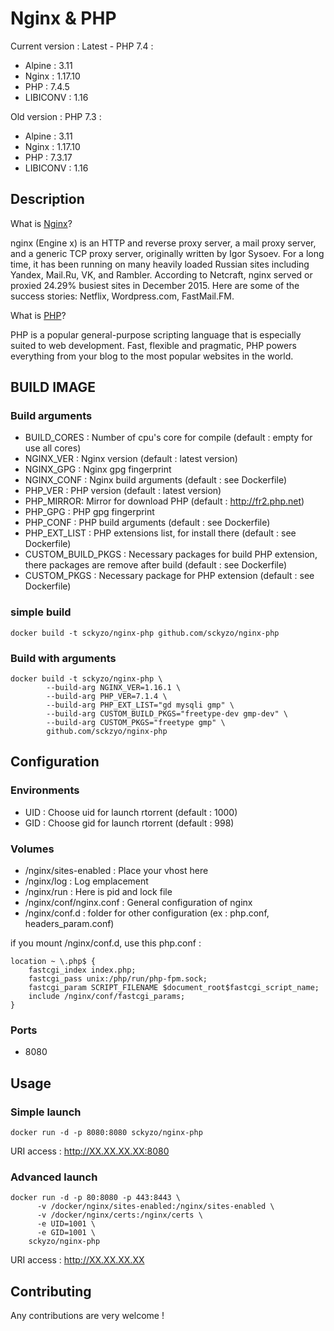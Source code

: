 # Nginx & PHP

Current version : Latest - PHP 7.4 :
* Alpine : 3.11
* Nginx : 1.17.10
* PHP : 7.4.5
* LIBICONV : 1.16

Old version : PHP 7.3 :
* Alpine : 3.11
* Nginx : 1.17.10
* PHP : 7.3.17
* LIBICONV : 1.16

## Description
What is [Nginx](http://nginx.org)?

nginx (Engine x) is an HTTP and reverse proxy server, a mail proxy server, and a generic TCP proxy server, originally written by Igor Sysoev. For a long time, it has been running on many heavily loaded Russian sites including Yandex, Mail.Ru, VK, and Rambler. According to Netcraft, nginx served or proxied 24.29% busiest sites in December 2015. Here are some of the success stories: Netflix, Wordpress.com, FastMail.FM.

What is [PHP](https://secure.php.net/)?

PHP is a popular general-purpose scripting language that is especially suited to web development.
Fast, flexible and pragmatic, PHP powers everything from your blog to the most popular websites in the world.


## BUILD IMAGE
### Build arguments
* BUILD_CORES : Number of cpu's core for compile (default : empty for use all cores)
* NGINX_VER : Nginx version (default : latest version)
* NGINX_GPG : Nginx gpg fingerprint
* NGINX_CONF : Nginx build arguments (default : see Dockerfile)
* PHP_VER : PHP version (default : latest version)
* PHP_MIRROR: Mirror for download PHP (default : http://fr2.php.net)
* PHP_GPG : PHP gpg fingerprint
* PHP_CONF : PHP build arguments (default : see Dockerfile)
* PHP_EXT_LIST : PHP extensions list, for install there (default : see Dockerfile)
* CUSTOM_BUILD_PKGS : Necessary packages for build PHP extension, there packages are remove after build (default : see Dockerfile)
* CUSTOM_PKGS : Necessary package for PHP extension (default : see Dockerfile)

### simple build
```shell
docker build -t sckyzo/nginx-php github.com/sckyzo/nginx-php
```

### Build with arguments
```shell
docker build -t sckyzo/nginx-php \
        --build-arg NGINX_VER=1.16.1 \
        --build-arg PHP_VER=7.1.4 \
        --build-arg PHP_EXT_LIST="gd mysqli gmp" \
        --build-arg CUSTOM_BUILD_PKGS="freetype-dev gmp-dev" \
        --build-arg CUSTOM_PKGS="freetype gmp" \
        github.com/sckzyo/nginx-php
```


## Configuration
### Environments
* UID : Choose uid for launch rtorrent (default : 1000)
* GID : Choose gid for launch rtorrent (default : 998)

### Volumes
* /nginx/sites-enabled : Place your vhost here
* /nginx/log : Log emplacement
* /nginx/run : Here is pid and lock file
* /nginx/conf/nginx.conf : General configuration of nginx
* /nginx/conf.d : folder for other configuration (ex : php.conf, headers_param.conf)

if you mount /nginx/conf.d, use this php.conf :
```shell
location ~ \.php$ {
    fastcgi_index index.php;
    fastcgi_pass unix:/php/run/php-fpm.sock;
    fastcgi_param SCRIPT_FILENAME $document_root$fastcgi_script_name;
    include /nginx/conf/fastcgi_params;
}
```

### Ports
* 8080


## Usage
### Simple launch
```shell
docker run -d -p 8080:8080 sckyzo/nginx-php
```
URI access : http://XX.XX.XX.XX:8080

### Advanced launch
```shell
docker run -d -p 80:8080 -p 443:8443 \
	  -v /docker/nginx/sites-enabled:/nginx/sites-enabled \
      -v /docker/nginx/certs:/nginx/certs \
	  -e UID=1001 \
	  -e GID=1001 \
	sckyzo/nginx-php
```
URI access : http://XX.XX.XX.XX

## Contributing
Any contributions are very welcome !
